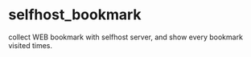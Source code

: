 # selfhost_bookmark
collect WEB bookmark with selfhost server, and show every bookmark visited times.
